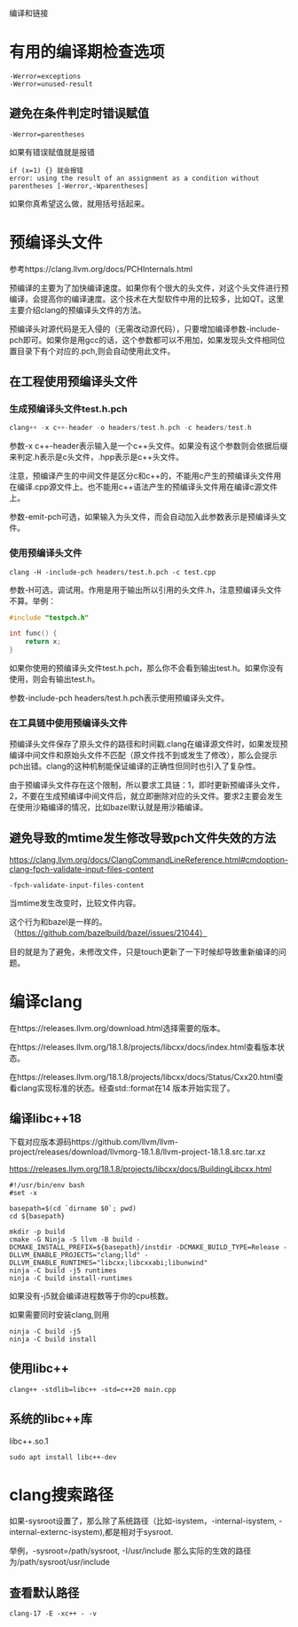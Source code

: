 编译和链接

# 有用的编译期检查选项

```
-Werror=exceptions
-Werror=unused-result
```

## 避免在条件判定时错误赋值

```
-Werror=parentheses
```

如果有错误赋值就是报错

```
if (x=1) {} 就会报错
error: using the result of an assignment as a condition without parentheses [-Werror,-Wparentheses]
```

如果你真希望这么做，就用括号括起来。

# 预编译头文件

参考https://clang.llvm.org/docs/PCHInternals.html

预编译的主要为了加快编译速度。如果你有个很大的头文件，对这个头文件进行预编译，会提高你的编译速度。这个技术在大型软件中用的比较多，比如QT。这里主要介绍clang的预编译头文件的方法。

预编译头对源代码是无入侵的（无需改动源代码），只要增加编译参数-include-pch即可。如果你是用gcc的话，这个参数都可以不用加，如果发现头文件相同位置目录下有个对应的.pch,则会自动使用此文件。

## 在工程使用预编译头文件

### 生成预编译头文件test.h.pch

```c++
clang++ -x c++-header -o headers/test.h.pch -c headers/test.h
```

参数-x c++-header表示输入是一个c++头文件。如果没有这个参数则会依据后缀来判定.h表示是c头文件，.hpp表示是c++头文件。

注意，预编译产生的中间文件是区分c和c++的，不能用c产生的预编译头文件用在编译.cpp源文件上。也不能用c++语法产生的预编译头文件用在编译c源文件上。

参数-emit-pch可选，如果输入为头文件，而会自动加入此参数表示是预编译头文件。

### 使用预编译头文件

```
clang -H -include-pch headers/test.h.pch -c test.cpp
```

参数-H可选，调试用。作用是用于输出所以引用的头文件.h，注意预编译头文件不算。举例：

```c++
#include "testpch.h"

int func() {
    return x;
}
```

如果你使用的预编译头文件test.h.pch，那么你不会看到输出test.h。如果你没有使用，则会有输出test.h。

参数-include-pch headers/test.h.pch表示使用预编译头文件。

### 在工具链中使用预编译头文件

预编译头文件保存了原头文件的路径和时间戳.clang在编译源文件时，如果发现预编译中间文件和原始头文件不匹配（原文件找不到或发生了修改），那么会提示pch出错。clang的这种机制能保证编译的正确性但同时也引入了复杂性。

由于预编译头文件存在这个限制，所以要求工具链：1，即时更新预编译头文件，2，不要在生成预编译中间文件后，就立即删除对应的头文件。要求2主要会发生在使用沙箱编译的情况，比如bazel默认就是用沙箱编译。

## 避免导致的mtime发生修改导致pch文件失效的方法

https://clang.llvm.org/docs/ClangCommandLineReference.html#cmdoption-clang-fpch-validate-input-files-content

```shell
-fpch-validate-input-files-content
```

当mtime发生改变时，比较文件内容。

这个行为和bazel是一样的。（https://github.com/bazelbuild/bazel/issues/21044）

目的就是为了避免，未修改文件，只是touch更新了一下时候却导致重新编译的问题。

# 编译clang

在https://releases.llvm.org/download.html选择需要的版本。

在https://releases.llvm.org/18.1.8/projects/libcxx/docs/index.html查看版本状态。

在https://releases.llvm.org/18.1.8/projects/libcxx/docs/Status/Cxx20.html查看clang实现标准的状态。经查std::format在14 版本开始实现了。

## 编译libc++18

下载对应版本源码https://github.com/llvm/llvm-project/releases/download/llvmorg-18.1.8/llvm-project-18.1.8.src.tar.xz

https://releases.llvm.org/18.1.8/projects/libcxx/docs/BuildingLibcxx.html

```
#!/usr/bin/env bash
#set -x

basepath=$(cd `dirname $0`; pwd)
cd ${basepath}

mkdir -p build
cmake -G Ninja -S llvm -B build -DCMAKE_INSTALL_PREFIX=${basepath}/instdir -DCMAKE_BUILD_TYPE=Release -DLLVM_ENABLE_PROJECTS="clang;lld" -DLLVM_ENABLE_RUNTIMES="libcxx;libcxxabi;libunwind"
ninja -C build -j5 runtimes
ninja -C build install-runtimes
```

如果没有-j5就会编译进程数等于你的cpu核数。

如果需要同时安装clang,则用

```
ninja -C build -j5
ninja -C build install
```

## 使用libc++

```
clang++ -stdlib=libc++ -std=c++20 main.cpp
```



## 系统的libc++库

libc++.so.1

```
sudo apt install libc++-dev
```



# clang搜索路径

如果-sysroot设置了，那么除了系统路径（比如-isystem，-internal-isystem, -internal-externc-isystem),都是相对于sysroot.

举例，-sysroot=/path/sysroot, -I/usr/include 那么实际的生效的路径为/path/sysroot/usr/include

## 查看默认路径

```
clang-17 -E -xc++ - -v
```

